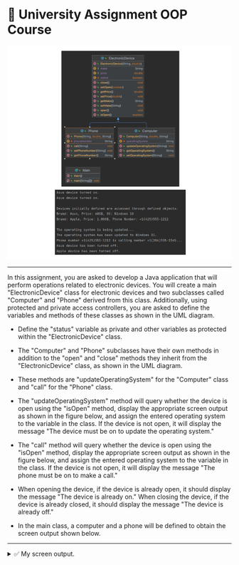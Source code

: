 # 🏫 University Assignment OOP Course

![](./images/UniversityAssignment1.png)

---

In this assignment, you are asked to develop a Java application that will perform operations related to electronic devices. You will create a main "ElectronicDevice" class for electronic devices and two subclasses called "Computer" and "Phone" derived from this class. Additionally, using protected and private access controllers, you are asked to define the variables and methods of these classes as shown in the UML diagram.

- Define the "status" variable as private and other variables as protected within the "ElectronicDevice" class.

- The "Computer" and "Phone" subclasses have their own methods in addition to the "open" and "close" methods they inherit from the "ElectronicDevice" class, as shown in the UML diagram.

- These methods are "updateOperatingSystem" for the "Computer" class and "call" for the "Phone" class.

- The "updateOperatingSystem" method will query whether the device is open using the "isOpen" method, display the appropriate screen output as shown in the figure below, and assign the entered operating system to the variable in the class. If the device is not open, it will display the message "The device must be on to update the operating system."

- The "call" method will query whether the device is open using the "isOpen" method, display the appropriate screen output as shown in the figure below, and assign the entered operating system to the variable in the class. If the device is not open, it will display the message "The phone must be on to make a call."

- When opening the device, if the device is already open, it should display the message "The device is already on." When closing the device, if the device is already closed, it should display the message "The device is already off."

- In the main class, a computer and a phone will be defined to obtain the screen output shown below.

---

<details>
<summary>✅ My screen output.</summary>
    <img src="./images/Homework4.png" title="University Management System"  alt="Homework4"/>
</details>
